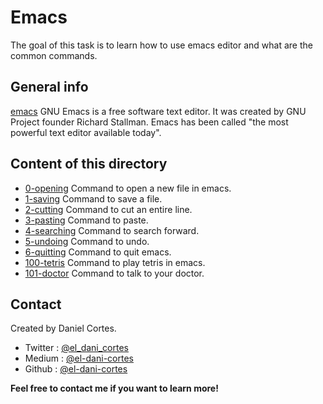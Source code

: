 # Emacs

The goal of this task is to learn how to use emacs editor and what are the common commands.

## General info

[emacs](https://www.gnu.org/software/emacs/) GNU Emacs is a free software text editor. It was created by GNU Project founder Richard Stallman. Emacs has been called "the most powerful text editor available today".

## Content of this directory

 - [0-opening](https://github.com/el-dani-cortes/holbertonschool-zero_day/blob/master/0x01-emacs/0-opening) Command to open a new file in emacs.
 - [1-saving](https://github.com/el-dani-cortes/holbertonschool-zero_day/blob/master/0x01-emacs/1-saving) Command to save a file.
 - [2-cutting](https://github.com/el-dani-cortes/holbertonschool-zero_day/blob/master/0x01-emacs/2-cutting) Command to cut an entire line.
 - [3-pasting](https://github.com/el-dani-cortes/holbertonschool-zero_day/blob/master/0x01-emacs/3-pasting) Command to paste.
 - [4-searching](https://github.com/el-dani-cortes/holbertonschool-zero_day/blob/master/0x01-emacs/4-searching) Command to search forward.
 - [5-undoing](https://github.com/el-dani-cortes/holbertonschool-zero_day/blob/master/0x01-emacs/5-undoing) Command to undo.
 - [6-quitting](https://github.com/el-dani-cortes/holbertonschool-zero_day/blob/master/0x01-emacs/6-quitting) Command to quit emacs.
 - [100-tetris](https://github.com/el-dani-cortes/holbertonschool-zero_day/blob/master/0x01-emacs/100-tetris) Command to play tetris in emacs.
 - [101-doctor](https://github.com/el-dani-cortes/holbertonschool-zero_day/blob/master/0x01-emacs/101-doctor) Command to talk to your doctor.

## Contact

Created by Daniel Cortes.

 - Twitter : [@el_dani_cortes](https://twitter.com/El_Dani_Cortes)
 - Medium : [@el-dani-cortes](https://el-dani-cortes.medium.com/)
 - Github : [@el-dani-cortes](https://github.com/el-dani-cortes)

**Feel free to contact me if you want to learn more!**
